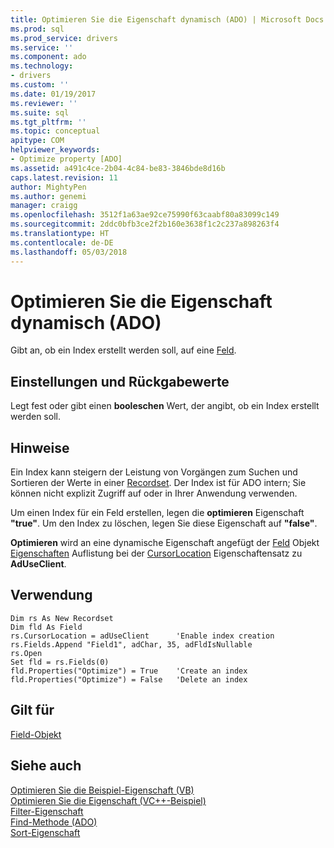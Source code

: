 ```yaml
---
title: Optimieren Sie die Eigenschaft dynamisch (ADO) | Microsoft Docs
ms.prod: sql
ms.prod_service: drivers
ms.service: ''
ms.component: ado
ms.technology:
- drivers
ms.custom: ''
ms.date: 01/19/2017
ms.reviewer: ''
ms.suite: sql
ms.tgt_pltfrm: ''
ms.topic: conceptual
apitype: COM
helpviewer_keywords:
- Optimize property [ADO]
ms.assetid: a491c4ce-2b04-4c84-be83-3846bde8d16b
caps.latest.revision: 11
author: MightyPen
ms.author: genemi
manager: craigg
ms.openlocfilehash: 3512f1a63ae92ce75990f63caabf80a83099c149
ms.sourcegitcommit: 2ddc0bfb3ce2f2b160e3638f1c2c237a898263f4
ms.translationtype: HT
ms.contentlocale: de-DE
ms.lasthandoff: 05/03/2018
---
```

# <a name="optimize-property-dynamic-ado"></a>Optimieren Sie die Eigenschaft dynamisch (ADO)
Gibt an, ob ein Index erstellt werden soll, auf eine [Feld](../../../ado/reference/ado-api/field-object.md).  
  
## <a name="settings-and-return-values"></a>Einstellungen und Rückgabewerte  
 Legt fest oder gibt einen **booleschen** Wert, der angibt, ob ein Index erstellt werden soll.  
  
## <a name="remarks"></a>Hinweise  
 Ein Index kann steigern der Leistung von Vorgängen zum Suchen und Sortieren der Werte in einer [Recordset](../../../ado/reference/ado-api/recordset-object-ado.md). Der Index ist für ADO intern; Sie können nicht explizit Zugriff auf oder in Ihrer Anwendung verwenden.  
  
 Um einen Index für ein Feld erstellen, legen die **optimieren** Eigenschaft **"true"**. Um den Index zu löschen, legen Sie diese Eigenschaft auf **"false"**.  
  
 **Optimieren** wird an eine dynamische Eigenschaft angefügt der [Feld](../../../ado/reference/ado-api/field-object.md) Objekt [Eigenschaften](../../../ado/reference/ado-api/properties-collection-ado.md) Auflistung bei der [CursorLocation](../../../ado/reference/ado-api/cursorlocation-property-ado.md) Eigenschaftensatz zu **AdUseClient**.  
  
## <a name="usage"></a>Verwendung  
  
```  
Dim rs As New Recordset  
Dim fld As Field  
rs.CursorLocation = adUseClient      'Enable index creation  
rs.Fields.Append "Field1", adChar, 35, adFldIsNullable  
rs.Open  
Set fld = rs.Fields(0)  
fld.Properties("Optimize") = True    'Create an index  
fld.Properties("Optimize") = False   'Delete an index  
```  
  
## <a name="applies-to"></a>Gilt für  
 [Field-Objekt](../../../ado/reference/ado-api/field-object.md)  
  
## <a name="see-also"></a>Siehe auch  
 [Optimieren Sie die Beispiel-Eigenschaft (VB)](../../../ado/reference/ado-api/optimize-property-example-vb.md)   
 [Optimieren Sie die Eigenschaft (VC++-Beispiel)](../../../ado/reference/ado-api/optimize-property-example-vc.md)   
 [Filter-Eigenschaft](../../../ado/reference/ado-api/filter-property.md)   
 [Find-Methode (ADO)](../../../ado/reference/ado-api/find-method-ado.md)   
 [Sort-Eigenschaft](../../../ado/reference/ado-api/sort-property.md)

